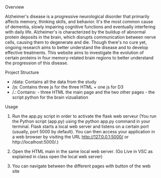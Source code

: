 Overview

Alzheimer's disease is a progressive neurological disorder that primarily affects memory, thinking skills, and behavior. It's the most common cause of dementia, slowly impairing cognitive functions and eventually interfering with daily life. Alzheimer's is characterized by the buildup of abnormal protein deposits in the brain, which disrupts communication between nerve cells, causing them to degenerate and die. Though there's no cure yet, ongoing research aims to better understand the disease and to develop effective treatments. This website aims to investigate the evolution of certain proteins in four memory-related brain regions to better understand the progression of this disease.


Project Structure

- /data: Contains all the data from the study
- /js: Contains three js for the three HTML + one js for D3
- /.: Contains: - three HTML the main page and the two other pages
                - the script python for the brain vizualiation


Usage

1. Run the app.py script in order to activate the flask web serveur (You run the Python script (app.py) using the python app.py command in your terminal. Flask starts a local web server and listens on a certain port (usually, port 5000 by default). You can then access your application in a web browser by visiting the URL http://127.0.0.1:5000/ or http://localhost:5000/.)

2. Open the HTML main in the same local web server. (Go Live in VSC as explained in class open the local web server)

3. You can navigate between the different pages with button of the web site
